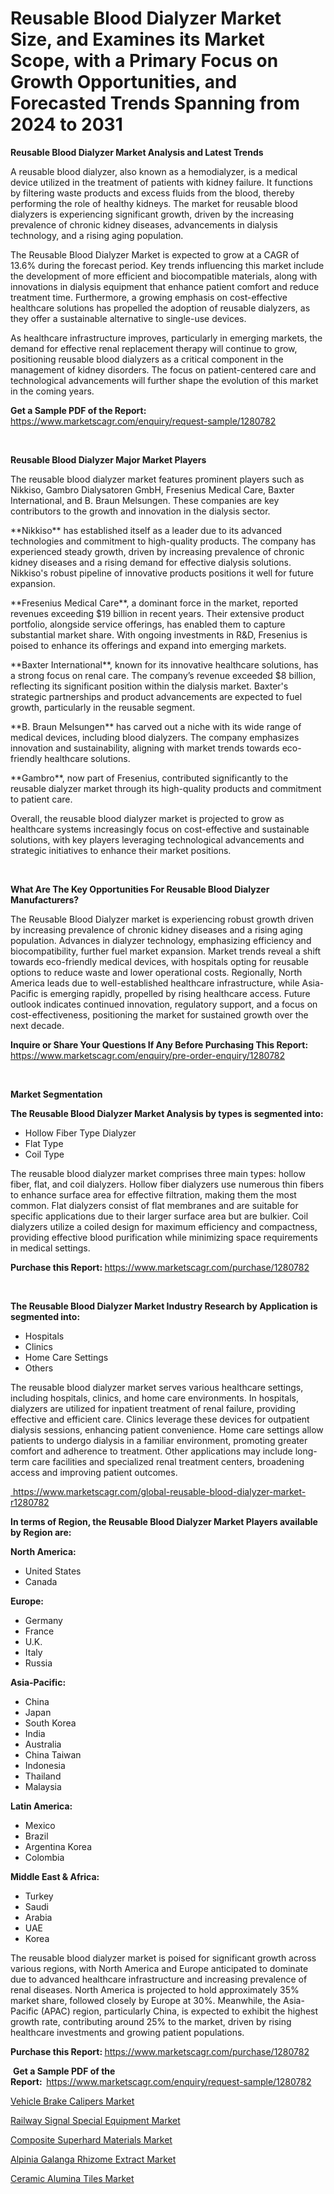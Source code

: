 <p><h1>Reusable Blood Dialyzer Market Size, and Examines its Market Scope, with a Primary Focus on Growth Opportunities, and Forecasted Trends Spanning from 2024 to 2031</h1></p><p><strong>Reusable Blood Dialyzer Market Analysis and Latest Trends</strong></p>
<p><p>A reusable blood dialyzer, also known as a hemodialyzer, is a medical device utilized in the treatment of patients with kidney failure. It functions by filtering waste products and excess fluids from the blood, thereby performing the role of healthy kidneys. The market for reusable blood dialyzers is experiencing significant growth, driven by the increasing prevalence of chronic kidney diseases, advancements in dialysis technology, and a rising aging population. </p><p>The Reusable Blood Dialyzer Market is expected to grow at a CAGR of 13.6% during the forecast period. Key trends influencing this market include the development of more efficient and biocompatible materials, along with innovations in dialysis equipment that enhance patient comfort and reduce treatment time. Furthermore, a growing emphasis on cost-effective healthcare solutions has propelled the adoption of reusable dialyzers, as they offer a sustainable alternative to single-use devices. </p><p>As healthcare infrastructure improves, particularly in emerging markets, the demand for effective renal replacement therapy will continue to grow, positioning reusable blood dialyzers as a critical component in the management of kidney disorders. The focus on patient-centered care and technological advancements will further shape the evolution of this market in the coming years.</p></p>
<p><strong>Get a Sample PDF of the Report:&nbsp;</strong> <a href="https://www.marketscagr.com/enquiry/request-sample/1280782?utm_campaign=1836&utm_medium=2&utm_source=Github&utm_content=ia&utm_term=10122024&utm_id=reusable-blood-dialyzer">https://www.marketscagr.com/enquiry/request-sample/1280782</a></p>
<p>&nbsp;</p>
<p><strong>Reusable Blood Dialyzer Major Market Players</strong></p>
<p><p>The reusable blood dialyzer market features prominent players such as Nikkiso, Gambro Dialysatoren GmbH, Fresenius Medical Care, Baxter International, and B. Braun Melsungen. These companies are key contributors to the growth and innovation in the dialysis sector.</p><p>**Nikkiso** has established itself as a leader due to its advanced technologies and commitment to high-quality products. The company has experienced steady growth, driven by increasing prevalence of chronic kidney diseases and a rising demand for effective dialysis solutions. Nikkiso's robust pipeline of innovative products positions it well for future expansion.</p><p>**Fresenius Medical Care**, a dominant force in the market, reported revenues exceeding $19 billion in recent years. Their extensive product portfolio, alongside service offerings, has enabled them to capture substantial market share. With ongoing investments in R&D, Fresenius is poised to enhance its offerings and expand into emerging markets.</p><p>**Baxter International**, known for its innovative healthcare solutions, has a strong focus on renal care. The company’s revenue exceeded $8 billion, reflecting its significant position within the dialysis market. Baxter's strategic partnerships and product advancements are expected to fuel growth, particularly in the reusable segment.</p><p>**B. Braun Melsungen** has carved out a niche with its wide range of medical devices, including blood dialyzers. The company emphasizes innovation and sustainability, aligning with market trends towards eco-friendly healthcare solutions.</p><p>**Gambro**, now part of Fresenius, contributed significantly to the reusable dialyzer market through its high-quality products and commitment to patient care. </p><p>Overall, the reusable blood dialyzer market is projected to grow as healthcare systems increasingly focus on cost-effective and sustainable solutions, with key players leveraging technological advancements and strategic initiatives to enhance their market positions.</p></p>
<p>&nbsp;</p>
<p><strong>What Are The Key Opportunities For Reusable Blood Dialyzer Manufacturers?</strong></p>
<p><p>The Reusable Blood Dialyzer market is experiencing robust growth driven by increasing prevalence of chronic kidney diseases and a rising aging population. Advances in dialyzer technology, emphasizing efficiency and biocompatibility, further fuel market expansion. Market trends reveal a shift towards eco-friendly medical devices, with hospitals opting for reusable options to reduce waste and lower operational costs. Regionally, North America leads due to well-established healthcare infrastructure, while Asia-Pacific is emerging rapidly, propelled by rising healthcare access. Future outlook indicates continued innovation, regulatory support, and a focus on cost-effectiveness, positioning the market for sustained growth over the next decade.</p></p>
<p><strong>Inquire or Share Your Questions If Any Before Purchasing This Report:</strong> <a href="https://www.marketscagr.com/enquiry/pre-order-enquiry/1280782?utm_campaign=1836&utm_medium=2&utm_source=Github&utm_content=ia&utm_term=10122024&utm_id=reusable-blood-dialyzer">https://www.marketscagr.com/enquiry/pre-order-enquiry/1280782</a></p>
<p>&nbsp;</p>
<p><strong>Market Segmentation</strong></p>
<p><strong>The Reusable Blood Dialyzer Market Analysis by types is segmented into:</strong></p>
<p><ul><li>Hollow Fiber Type Dialyzer</li><li>Flat Type</li><li>Coil Type</li></ul></p>
<p><p>The reusable blood dialyzer market comprises three main types: hollow fiber, flat, and coil dialyzers. Hollow fiber dialyzers use numerous thin fibers to enhance surface area for effective filtration, making them the most common. Flat dialyzers consist of flat membranes and are suitable for specific applications due to their larger surface area but are bulkier. Coil dialyzers utilize a coiled design for maximum efficiency and compactness, providing effective blood purification while minimizing space requirements in medical settings.</p></p>
<p><strong>Purchase this Report:&nbsp;</strong><a href="https://www.marketscagr.com/purchase/1280782?utm_campaign=1836&utm_medium=2&utm_source=Github&utm_content=ia&utm_term=10122024&utm_id=reusable-blood-dialyzer">https://www.marketscagr.com/purchase/1280782</a></p>
<p>&nbsp;</p>
<p><strong>The Reusable Blood Dialyzer Market Industry Research by Application is segmented into:</strong></p>
<p><ul><li>Hospitals</li><li>Clinics</li><li>Home Care Settings</li><li>Others</li></ul></p>
<p><p>The reusable blood dialyzer market serves various healthcare settings, including hospitals, clinics, and home care environments. In hospitals, dialyzers are utilized for inpatient treatment of renal failure, providing effective and efficient care. Clinics leverage these devices for outpatient dialysis sessions, enhancing patient convenience. Home care settings allow patients to undergo dialysis in a familiar environment, promoting greater comfort and adherence to treatment. Other applications may include long-term care facilities and specialized renal treatment centers, broadening access and improving patient outcomes.</p></p>
<p><a href="https://www.marketscagr.com/global-reusable-blood-dialyzer-market-r1280782?utm_campaign=1836&utm_medium=2&utm_source=Github&utm_content=ia&utm_term=10122024&utm_id=reusable-blood-dialyzer">&nbsp;https://www.marketscagr.com/global-reusable-blood-dialyzer-market-r1280782</a></p>
<p><strong>In terms of Region, the Reusable Blood Dialyzer Market Players available by Region are:</strong></p>
<p>
    <p> <strong> North America: </strong>
        <ul>
            <li>United States</li>
            <li>Canada</li>
        </ul>
        </p> 
    <p> <strong> Europe: </strong>
        <ul>
            <li>Germany</li>
            <li>France</li>
            <li>U.K.</li>
            <li>Italy</li>
            <li>Russia</li>
        </ul>
        </p> 
    <p> <strong> Asia-Pacific: </strong>
        <ul>
            <li>China</li>
            <li>Japan</li>
            <li>South Korea</li>
            <li>India</li>
            <li>Australia</li>
            <li>China Taiwan</li>
            <li>Indonesia</li>
            <li>Thailand</li>
            <li>Malaysia</li>
        </ul>
        </p> 
    <p> <strong> Latin America: </strong>
        <ul>
            <li>Mexico</li>
            <li>Brazil</li>
            <li>Argentina Korea</li>
            <li>Colombia</li>
        </ul>
        </p> 
    <p> <strong> Middle East & Africa: </strong>
        <ul>
            <li>Turkey</li>
            <li>Saudi</li>
            <li>Arabia</li>
            <li>UAE</li>
            <li>Korea</li>
        </ul>
    </p>
    </p>
<p><p>The reusable blood dialyzer market is poised for significant growth across various regions, with North America and Europe anticipated to dominate due to advanced healthcare infrastructure and increasing prevalence of renal diseases. North America is projected to hold approximately 35% market share, followed closely by Europe at 30%. Meanwhile, the Asia-Pacific (APAC) region, particularly China, is expected to exhibit the highest growth rate, contributing around 25% to the market, driven by rising healthcare investments and growing patient populations.</p></p>
<p><strong>Purchase this Report: </strong><a href="https://www.marketscagr.com/purchase/1280782?utm_campaign=1836&utm_medium=2&utm_source=Github&utm_content=ia&utm_term=10122024&utm_id=reusable-blood-dialyzer">https://www.marketscagr.com/purchase/1280782</a></p>
<p>&nbsp;<strong>Get a Sample PDF of the Report:&nbsp;&nbsp;</strong><a href="https://www.marketscagr.com/enquiry/request-sample/1280782?utm_campaign=1836&utm_medium=2&utm_source=Github&utm_content=ia&utm_term=10122024&utm_id=reusable-blood-dialyzer">https://www.marketscagr.com/enquiry/request-sample/1280782</a></p>
<p><strong></strong></p>
<p><p><a href="https://www.linkedin.com/pulse/growth-opportunities-challenges-vehicle-brake-calipers-market-o7kje?utm_campaign=1836&utm_medium=2&utm_source=Github&utm_content=ia&utm_term=10122024&utm_id=reusable-blood-dialyzer">Vehicle Brake Calipers Market</a></p><p><a href="https://github.com/mabutironaldo/Market-Research-Report-List-6/blob/main/railway-signal-special-equipment-market.md?utm_campaign=1836&utm_medium=2&utm_source=Github&utm_content=ia&utm_term=10122024&utm_id=reusable-blood-dialyzer">Railway Signal Special Equipment Market</a></p><p><a href="https://github.com/darenph8er/Market-Research-Report-List-1/blob/main/composite-superhard-materials-market.md?utm_campaign=1836&utm_medium=2&utm_source=Github&utm_content=ia&utm_term=10122024&utm_id=reusable-blood-dialyzer">Composite Superhard Materials Market</a></p><p><a href="https://www.linkedin.com/pulse/overview-alpinia-galanga-rhizome-extract-market-2024-2031-size-amwqf?utm_campaign=1836&utm_medium=2&utm_source=Github&utm_content=ia&utm_term=10122024&utm_id=reusable-blood-dialyzer">Alpinia Galanga Rhizome Extract Market</a></p><p><a href="https://www.linkedin.com/pulse/c-hannibex-sqmmf?utm_campaign=1836&utm_medium=2&utm_source=Github&utm_content=ia&utm_term=10122024&utm_id=reusable-blood-dialyzer">Ceramic Alumina Tiles Market</a></p></p>